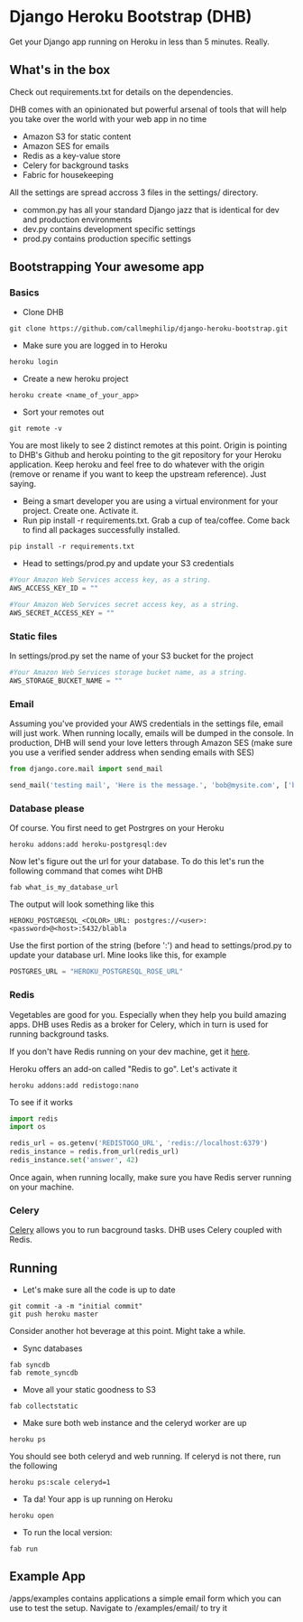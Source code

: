 # Django Heroku Bootstrap (DHB)

Get your Django app running on Heroku in less than 5 minutes. Really.

## What's in the box

Check out requirements.txt for details on the dependencies. 

DHB comes with an opinionated but powerful arsenal of tools that will help you take over the
world with your web app in no time 

* Amazon S3 for static content
* Amazon SES for emails
* Redis as a key-value store
* Celery for background tasks
* Fabric for housekeeping

All the settings are spread accross 3 files in the settings/ directory. 
* common.py has all your standard Django jazz that is identical for dev and production environments
* dev.py contains development specific settings 
* prod.py contains production specific settings

## Bootstrapping Your awesome app

### Basics

* Clone DHB
```
git clone https://github.com/callmephilip/django-heroku-bootstrap.git
```
* Make sure you are logged in to Heroku
```
heroku login
```
* Create a new heroku project
```
heroku create <name_of_your_app>
```
* Sort your remotes out
```
git remote -v
```
You are most likely to see 2 distinct remotes at this point. Origin is pointing to DHB's Github and heroku pointing to the git repository for your Heroku application. Keep heroku and feel free to do whatever with the origin (remove or rename if you want to keep the upstream reference). Just saying.   
* Being a smart developer you are using a virtual environment for your project. Create one. Activate it.
* Run pip install -r requirements.txt. Grab a cup of tea/coffee. Come back to find all packages successfully installed.
```
pip install -r requirements.txt
```
* Head to settings/prod.py and update your S3 credentials

```python
#Your Amazon Web Services access key, as a string.
AWS_ACCESS_KEY_ID = ""

#Your Amazon Web Services secret access key, as a string.
AWS_SECRET_ACCESS_KEY = ""
```

### Static files

In settings/prod.py set the name of your S3 bucket for the project

```python
#Your Amazon Web Services storage bucket name, as a string.
AWS_STORAGE_BUCKET_NAME = ""
```   

### Email

Assuming you've provided your AWS credentials in the settings file, email will just work. When running locally, emails will be dumped in the console. In production, DHB will send your love letters through Amazon SES (make sure you use a verified sender address when sending emails with SES) 

```python
from django.core.mail import send_mail

send_mail('testing mail', 'Here is the message.', 'bob@mysite.com', ['bob@gmail.com'], fail_silently=False)
``` 

### Database please

Of course. You first need to get Postrgres on your Heroku 

```
heroku addons:add heroku-postgresql:dev
```

Now let's figure out the url for your database. To do this let's run the following command that comes wiht DHB

```
fab what_is_my_database_url
```

The output will look something like this

```
HEROKU_POSTGRESQL_<COLOR>_URL: postgres://<user>:<password>@<host>:5432/blabla
```

Use the first portion of the string (before ':') and  head to settings/prod.py to update your database url. Mine looks like this, for example

```python
POSTGRES_URL = "HEROKU_POSTGRESQL_ROSE_URL"
```

### Redis

Vegetables are good for you. Especially when they help you build amazing apps. DHB uses Redis as a broker for Celery, which in turn is used for running background tasks. 

If you don't have Redis running on your dev machine, get it [here](http://redis.io/download).

Heroku offers an add-on called "Redis to go". Let's activate it    

```
heroku addons:add redistogo:nano
```

To see if it works

```python
import redis
import os

redis_url = os.getenv('REDISTOGO_URL', 'redis://localhost:6379')
redis_instance = redis.from_url(redis_url)
redis_instance.set('answer', 42)
```

Once again, when running locally, make sure you have Redis server running on your machine.


### Celery

[Celery](http://celeryproject.org) allows you to run bacground tasks. DHB uses Celery coupled
with Redis. 


## Running

* Let's make sure all the code is up to date

```
git commit -a -m "initial commit"
git push heroku master
```

Consider another hot beverage at this point. Might take a while.

* Sync databases

```
fab syncdb
fab remote_syncdb
```

* Move all your static goodness to S3

```
fab collectstatic
``` 

* Make sure both web instance and the celeryd worker are up

```
heroku ps 
```
You should see both celeryd and web running. If celeryd is not there, run the following

```
heroku ps:scale celeryd=1
```

* Ta da! Your app is up running on Heroku

```
heroku open
```

* To run the local version:

```
fab run
```

## Example App

/apps/examples contains applications a simple email form which you can use to test the setup. Navigate to /examples/email/ to try it

